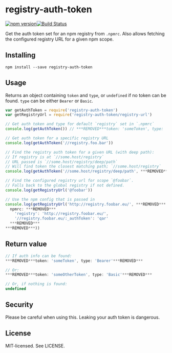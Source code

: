 # registry-auth-token

[![npm version](http://img.shields.io/npm/v/registry-auth-token.svg?style=flat-square)](http://browsenpm.org/package/registry-auth-token)[![Build Status](http://img.shields.io/travis/rexxars/registry-auth-token/master.svg?style=flat-square)](https://travis-ci.org/rexxars/registry-auth-token)

Get the auth token set for an npm registry from `.npmrc`. Also allows fetching the configured registry URL for a given npm scope.

## Installing

```
npm install --save registry-auth-token
```

## Usage

Returns an object containing `token` and `type`, or `undefined` if no token can be found. `type` can be either `Bearer` or `Basic`.

```js
var getAuthToken = require('registry-auth-token')
var getRegistryUrl = require('registry-auth-token/registry-url')

// Get auth token and type for default `registry` set in `.npmrc`
console.log(getAuthToken()) // ***REMOVED***token: 'someToken', type: 'Bearer'***REMOVED***

// Get auth token for a specific registry URL
console.log(getAuthToken('//registry.foo.bar'))

// Find the registry auth token for a given URL (with deep path):
// If registry is at `//some.host/registry`
// URL passed is `//some.host/registry/deep/path`
// Will find token the closest matching path; `//some.host/registry`
console.log(getAuthToken('//some.host/registry/deep/path', ***REMOVED***recursive: true***REMOVED***))

// Find the configured registry url for scope `@foobar`.
// Falls back to the global registry if not defined.
console.log(getRegistryUrl('@foobar'))

// Use the npm config that is passed in
console.log(getRegistryUrl('http://registry.foobar.eu/', ***REMOVED***
  npmrc: ***REMOVED***
    'registry': 'http://registry.foobar.eu/',
    '//registry.foobar.eu/:_authToken': 'qar'
  ***REMOVED***
***REMOVED***))
```

## Return value

```js
// If auth info can be found:
***REMOVED***token: 'someToken', type: 'Bearer'***REMOVED***

// Or:
***REMOVED***token: 'someOtherToken', type: 'Basic'***REMOVED***

// Or, if nothing is found:
undefined
```

## Security

Please be careful when using this. Leaking your auth token is dangerous.

## License

MIT-licensed. See LICENSE.
